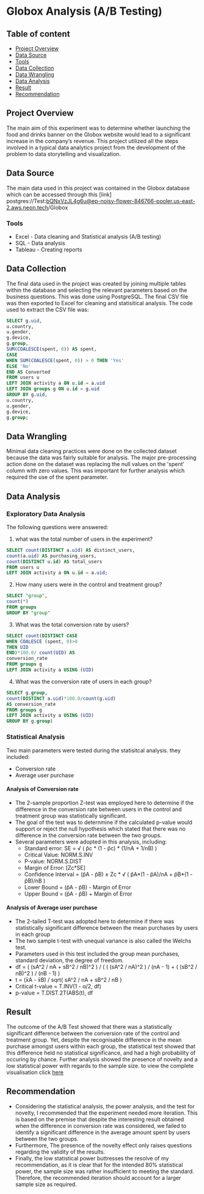 # Globox Analysis (A/B Testing)

## Table of content
 - [Project Overview](#Project-Overview)
 - [Data Source](#Data-Source)
 - [Tools](#Tools)
 - [Data Collection](Data-Collection)
 - [Data Wrangling](#Data-Wrangling)
 - [Data Analysis](#Data-Analysis)
 - [Result](#Result)
 - [Recommendation](#Recommendation)
  

## Project Overview
The main aim of this experiment was to determine whether launching the food and drinks banner on the
Globox website would lead to a significant increase in the company’s revenue.
This project utilized all the steps involved in a typical data analytics project from the development of
the problem to data storytelling and visualization.

## Data Source
The main data used in this project was contained in the Globox database which can be accessed through this [link] postgres://Test:bQNxVzJL4g6u@ep-noisy-flower-846766-pooler.us-east-2.aws.neon.tech/Globox

### Tools
- Excel - Data cleaning and Statistical analysis (A/B testing)
- SQL - Data analysis
- Tableau - Creating reports

## Data Collection
The final data used in the project was created by joining multiple tables within the database and selecting the relevant parameters based on the business questions. This was done using PostgreSQL. The final CSV file was then exported to Excel for cleaning and statisitical analysis. The code used to extract the CSV file was:
```sql
SELECT g.uid,
u.country,
u.gender,
g.device,
g.group,
SUM(COALESCE(spent, 0)) AS spent,
CASE
WHEN SUM(COALESCE(spent, 0)) > 0 THEN 'Yes'
ELSE 'No'
END AS Converted
FROM users u
LEFT JOIN activity a ON u.id = a.uid
LEFT JOIN groups g ON u.id = g.uid
GROUP BY g.uid,
u.country,
u.gender,
g.device,
g.group;
```

## Data Wrangling
Minimal data cleaning practices were done on the collected dataset because the data was fairly suitable
for analysis. The major pre-processing action done on the dataset was replacing the null values on the
'spent' column with zero values. This was important for further analysis which required the use of the
spent parameter.

## Data Analysis
### Exploratory Data Analysis
The following questions were answered:
1. what was the total number of users in the experiment?
```sql
SELECT count(DISTINCT a.uid) AS distinct_users,
count(a.uid) AS purchasing_users,
count(DISTINCT u.id) AS total_users
FROM users u
LEFT JOIN activity a ON u.id = a.uid;
```
2. How many users were in the control and treatment group?
```sql
SELECT "group",
count(*)
FROM groups
GROUP BY "group"
```
3. What was the total conversion rate by users?
```sql
SELECT count(DISTINCT CASE
WHEN COALESCE (spent, 0)>0
THEN UID
END)*100.0/ count(UID) AS
conversion_rate
FROM groups g
LEFT JOIN activity a USING (UID)
```
4. What was the conversion rate of users in each group?
```sql
SELECT g.group,
count(DISTINCT a.uid)*100.0/count(g.uid)
AS conversion_rate
FROM groups g
LEFT JOIN activity a USING (UID)
GROUP BY g.group)
```   
### Statistical  Analysis
Two main parameters were tested during the statisitcal analysis. they included:
- Conversion rate
- Average user purchase

#### Analysis of Conversion rate
- The 2-sample proportion Z-test was employed here to determine if the difference in the conversion rate between users in the control and treatment group was statistically significant.
- The goal of the test was to deternmine if the calculated p-value would support or reject the null hypothesis which stated that there was no difference in the conversion rate between the two groups.
- Several parameters were adopted in this analysis, including:
  - Standard error: SE = √ ( p̂c * (1 - p̂c) * (1/nA + 1/nB) )
  - Critical Value: NORM.S.INV
  - P-value: NORM.S.DIST
  - Margin of Error: [Zc*SE]
  - Confidence Interval = (p̂A - p̂B) ± Zc * √ ( p̂A*(1 - p̂A)/nA + p̂B*(1 - p̂B)/nB )
  - Lower Bound = (p̂A - p̂B) - Margin of Error
  - Upper Bound = (p̂A - p̂B) + Margin of Error
  
 #### Analysis of Average user purchase
- The 2-tailed T-test was adopted here to determine if there was statistically significant difference between the mean purchases by users in each group
- The two sample t-test with unequal variance is also called the Welchs test.
- Parameters used in this test included the group mean purchases, standard deviation, the degree of freedom.
- df = ( (sA^2 / nA + sB^2 / nB)^2 ) / ( ( (sA^2 / nA)^2 ) / (nA - 1) + ( (sB^2 / nB)^2 ) / (nB - 1) )
- t = (x̄A - x̄B) / sqrt( sA^2 / nA + sB^2 / nB )
- Critical t-value = T.INV(1 - α/2, df)
- p-value = T.DIST.2T(ABS(t), df

## Result
The outcome of the A/B Test showed that there was a statistically significant difference between the conversion rate of the control and treatment group. Yet, despite the recognisable difference in the mean purchase amongst users within each group, the statistical test showed that this difference held no statistical significance, and had a high probability of occuring by chance. Further analysis showed the presence of novelty and a low statistical power with regards to the sample size.
to view the complete visualisation click [here](https://public.tableau.com/views/GloboxAnalysis_16915248998220/Story1?:language=en-US&:display_count=n&:origin=viz_share_link)

## Recommendation
- Considering the statistical analysis, the power analysis, and the test for novelty, I recommended that the experiment needed more iteration.
This is based on the premise that despite the interesting result obtained when the difference in conversion rate was considered, we failed to identify a significant difference in the average amount spent
by users between the two groups.
- Furthermore, The presence of the novelty effect only raises questions regarding the validity of the results.
- Finally, the low statistical power buttresses the resolve of my recommendation, as it is clear that for the
intended 80% statistical power, the sample size was rather insufficient to meeting the standard.
Therefore, the recommended iteration should account for a larger sample size as required.
